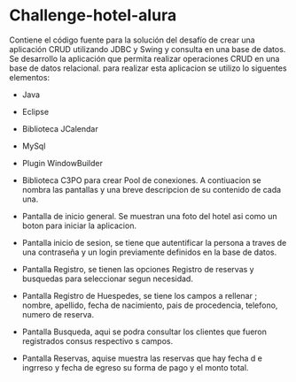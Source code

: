 # Challenge-hotel-alura
Contiene el código fuente para la solución del desafío de crear una aplicación CRUD utilizando JDBC y Swing y consulta en una base de datos. 
Se desarrollo la aplicación que permita realizar operaciones CRUD en una base de datos relacional.
para realizar esta aplicacion se utilizo lo siguentes elementos:
- Java
- Eclipse
- Biblioteca JCalendar
- MySql
- Plugin WindowBuilder
- Biblioteca C3PO para crear Pool de conexiones.
A contiuacion se nombra las pantallas y una breve descripcion de su contenido de cada una.

- Pantalla de inicio general. Se muestran una  foto del  hotel  asi como  un  boton para  iniciar la aplicacion.
- Pantalla  inicio de sesion, se tiene que autentificar la persona a traves  de una contraseña  y un login previamente definidos en la base de datos.
- Pantalla Registro, se tienen las opciones Registro de reservas y busquedas para seleccionar segun necesidad.
- Pantalla Registro de Huespedes, se tiene  los campos  a  rellenar ; nombre, apellido, fecha de nacimiento, pais de procedencia, telefono, numero de reserva.
- Pantalla Busqueda,  aqui se podra consultar  los   clientes que fueron  registrados  consus respectivo s campos.
- Pantalla Reservas,  aquise muestra las reservas que hay   fecha d e ingrreso y fecha de  egreso  su forma de pago y el monto  total.

     
  
